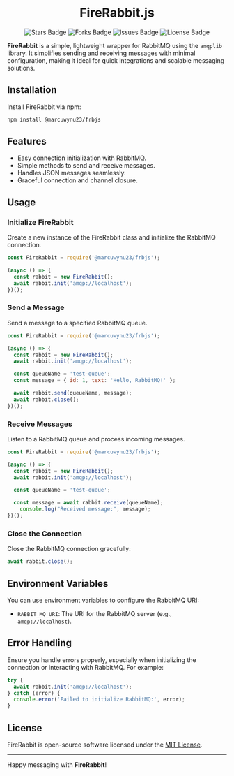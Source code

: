 <div align="center">
  <h1> FireRabbit.js </h1>
</div>

<p align="center">
  <img src="https://img.shields.io/github/stars/marcuwynu23/frbjs.svg" alt="Stars Badge"/>
  <img src="https://img.shields.io/github/forks/marcuwynu23/frbjs.svg" alt="Forks Badge"/>
  <img src="https://img.shields.io/github/issues/marcuwynu23/frbjs.svg" alt="Issues Badge"/>
  <img src="https://img.shields.io/github/license/marcuwynu23/frbjs.svg" alt="License Badge"/>
</p>

**FireRabbit** is a simple, lightweight wrapper for RabbitMQ using the `amqplib` library. It simplifies sending and receiving messages with minimal configuration, making it ideal for quick integrations and scalable messaging solutions.

## Installation

Install FireRabbit via npm:

```bash
npm install @marcuwynu23/frbjs
```

## Features

- Easy connection initialization with RabbitMQ.
- Simple methods to send and receive messages.
- Handles JSON messages seamlessly.
- Graceful connection and channel closure.

## Usage

### Initialize FireRabbit

Create a new instance of the FireRabbit class and initialize the RabbitMQ connection.

```javascript
const FireRabbit = require('@marcuwynu23/frbjs');

(async () => {
  const rabbit = new FireRabbit();
  await rabbit.init('amqp://localhost');
})();
```

### Send a Message

Send a message to a specified RabbitMQ queue.

```javascript
const FireRabbit = require('@marcuwynu23/frbjs');

(async () => {
  const rabbit = new FireRabbit();
  await rabbit.init('amqp://localhost');

  const queueName = 'test-queue';
  const message = { id: 1, text: 'Hello, RabbitMQ!' };

  await rabbit.send(queueName, message);
  await rabbit.close();
})();
```

### Receive Messages

Listen to a RabbitMQ queue and process incoming messages.

```javascript
const FireRabbit = require('@marcuwynu23/frbjs');

(async () => {
  const rabbit = new FireRabbit();
  await rabbit.init('amqp://localhost');

  const queueName = 'test-queue';

  const message = await rabbit.receive(queueName);
	console.log("Received message:", message);
})();
```

### Close the Connection

Close the RabbitMQ connection gracefully:

```javascript
await rabbit.close();
```

## Environment Variables

You can use environment variables to configure the RabbitMQ URI:

- `RABBIT_MQ_URI`: The URI for the RabbitMQ server (e.g., `amqp://localhost`).

## Error Handling

Ensure you handle errors properly, especially when initializing the connection or interacting with RabbitMQ. For example:

```javascript
try {
  await rabbit.init('amqp://localhost');
} catch (error) {
  console.error('Failed to initialize RabbitMQ:', error);
}
```

## License

FireRabbit is open-source software licensed under the [MIT License](LICENSE).

---

Happy messaging with **FireRabbit**!

